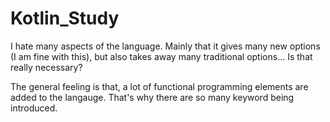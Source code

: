 # Kotlin_Study
 
I hate many aspects of the language. Mainly that it gives many new options (I am fine with this),
but also takes away many traditional options... Is that really necessary? 

The general feeling is that, a lot of functional programming elements are added to the langauge. 
That's why there are so many keyword being introduced.